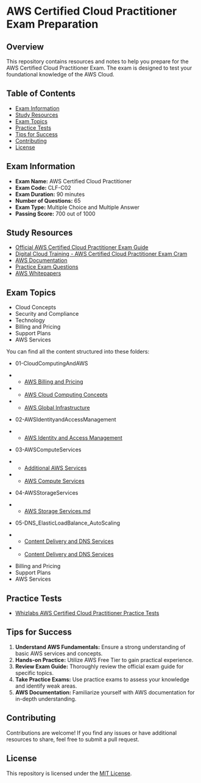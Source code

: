 # AWS Certified Cloud Practitioner Exam Preparation

## Overview

This repository contains resources and notes to help you prepare for the AWS Certified Cloud Practitioner Exam. The exam
is designed to test your foundational knowledge of the AWS Cloud.

## Table of Contents

- [Exam Information](#exam-information)
- [Study Resources](#study-resources)
- [Exam Topics](#exam-topics)
- [Practice Tests](#practice-tests)
- [Tips for Success](#tips-for-success)
- [Contributing](#contributing)
- [License](#license)

## Exam Information

- **Exam Name:** AWS Certified Cloud Practitioner
- **Exam Code:** CLF-C02
- **Exam Duration:** 90 minutes
- **Number of Questions:** 65
- **Exam Type:** Multiple Choice and Multiple Answer
- **Passing Score:** 700 out of 1000

## Study Resources

- [Official AWS Certified Cloud Practitioner Exam Guide](https://www.aws.training/Details/Curriculum?id=20685)
- [Digital Cloud Training - AWS Certified Cloud Practitioner Exam Cram](https://digitalcloud.training/p/aws-certified-cloud-practitioner-exam-cram)
- [AWS Documentation](https://docs.aws.amazon.com/)
- [Practice Exam Questions](https://www.exampro.co/aws-exam-cloud-practitoner-foundational)
- [AWS Whitepapers](https://aws.amazon.com/whitepapers/)

## Exam Topics

* Cloud Concepts
* Security and Compliance
* Technology
* Billing and Pricing
* Support Plans
* AWS Services

You can find all the content structured into these folders:

* 01-CloudComputingAndAWS
* * [AWS Billing and Pricing](/01-CloudComputingAndAWS/AWS%20Billing%20and%20Pricing.md) 
* * [AWS Cloud Computing Concepts](01-CloudComputingAndAWS/AWS%20Cloud%20Computing%20Concepts.md) 
* * [AWS Global Infrastructure](01-CloudComputingAndAWS/AWS%20Global%20Infrastructure.md)

* 02-AWSIdentityandAccessManagement
* * [AWS Identity and Access Management](/02-AWSIdentityandAccessManagement/AWS%20Identity%20and%20Access%20Management.md)

* 03-AWSComputeServices
* * [Additional AWS Services](/03-AWSComputeServices/Additional%20AWS%20Services.md)
* * [AWS Compute Services](/03-AWSComputeServices/AWS%20Compute%20Services.md)

* 04-AWSStorageServices
* * [AWS Storage Services.md](/04-AWSStorageServices/AWS%20Storage%20Services.md)

* 05-DNS_ElasticLoadBalance_AutoScaling
* * [Content Delivery and DNS Services](05-DNS_ElasticLoadBalance_AutoScaling/Content%20Delivery%20and%20DNS%20Services.md)
* * [Content Delivery and DNS Services](05-DNS_ElasticLoadBalance_AutoScaling/Elastic%20Load%20Balancing%20and%20Auto%20Scaling.md)

- Billing and Pricing
- Support Plans
- AWS Services

## Practice Tests

- [Whizlabs AWS Certified Cloud Practitioner Practice Tests](https://www.whizlabs.com/aws-certified-cloud-practitioner/practice-tests/)

## Tips for Success

1. **Understand AWS Fundamentals:** Ensure a strong understanding of basic AWS services and concepts.
2. **Hands-on Practice:** Utilize AWS Free Tier to gain practical experience.
3. **Review Exam Guide:** Thoroughly review the official exam guide for specific topics.
4. **Take Practice Exams:** Use practice exams to assess your knowledge and identify weak areas.
5. **AWS Documentation:** Familiarize yourself with AWS documentation for in-depth understanding.

## Contributing

Contributions are welcome! If you find any issues or have additional resources to share, feel free to submit a pull
request.

## License

This repository is licensed under the [MIT License](LICENSE).
